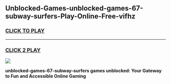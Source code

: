 
## Unblocked-Games-unblocked-games-67-subway-surfers-Play-Online-Free-vifhz
<h3>
<a href="https://premium76.site?title=unblocked-games-67-subway-surfers&ref=26A">CLICK TO PLAY</a></h3>
<hr>

<h3>
<a href="https://premium76.site?title=unblocked-games-67-subway-surfers&ref=26A">CLICK 2 PLAY</a>
  
</h3>

<a href="https://premium76.site?title=unblocked-games-67-subway-surfers&ref=26A"><img src="https://clearcache.store/games.png"></a>


**unblocked-games-67-subway-surfers games unblocked: Your Gateway to Fun and Accessible Online Gaming**
